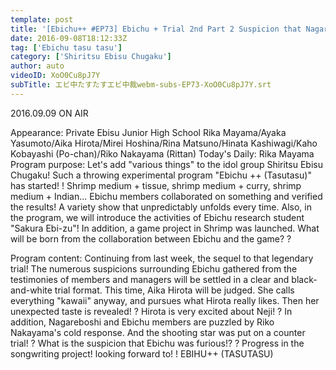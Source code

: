 ```yaml
---
template: post
title: '[Ebichu++ #EP73] Ebichu + Trial 2nd Part 2 Suspicion that Nagareboshi has little affection emerges'
date: 2016-09-08T18:12:33Z
tag: ['Ebichu tasu tasu']
category: ['Shiritsu Ebisu Chugaku']
author: auto 
videoID: XoO0Cu8pJ7Y
subTitle: エビ中たすたすエビ中裁webm-subs-EP73-XoO0Cu8pJ7Y.srt
---
```

2016.09.09 ON AIR

Appearance: Private Ebisu Junior High School
Rika Mayama/Ayaka Yasumoto/Aika Hirota/Mirei Hoshina/Rina Matsuno/Hinata Kashiwagi/Kaho Kobayashi (Po-chan)/Riko Nakayama (Rittan)
Today's Daily: Rika Mayama
Program purpose: Let's add "various things" to the idol group Shiritsu Ebisu Chugaku! Such a throwing experimental program "Ebichu ++ (Tasutasu)" has started! !
Shrimp medium + tissue, shrimp medium + curry, shrimp medium + Indian... Ebichu members collaborated on something and verified the results!
A variety show that unpredictably unfolds every time.
Also, in the program, we will introduce the activities of Ebichu research student "Sakura Ebi-zu"!
In addition, a game project in Shrimp was launched. What will be born from the collaboration between Ebichu and the game? ?

Program content: Continuing from last week, the sequel to that legendary trial! The numerous suspicions surrounding Ebichu gathered from the testimonies of members and managers will be settled in a clear and black-and-white trial format. This time, Aika Hirota will be judged. She calls everything "kawaii" anyway, and pursues what Hirota really likes. Then her unexpected taste is revealed! ? Hirota is very excited about Neji! ? In addition, Nagareboshi and Ebichu members are puzzled by Riko Nakayama's cold response. And the shooting star was put on a counter trial! ? What is the suspicion that Ebichu was furious!? ? Progress in the songwriting project! looking forward to! !
EBIHU++ (TASUTASU)
